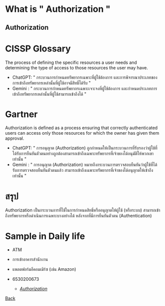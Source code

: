 # What is " Authorization "


## Authorization 


<h1>CISSP Glossary</h1>

The process of defining the specific resources a user needs and determining the type of access to those resources the user may have. 
- ChatGPT: " กระบวนการกำหนดทรัพยากรเฉพาะที่ผู้ใช้ต้องการ และการพิจารณาประเภทของการเข้าถึงทรัพยากรเหล่านั้นที่ผู้ใช้อาจมีสิทธิ์ได้รับ "
- Gemini : " กระบวนการกำหนดทรัพยากรเฉพาะเจาะจงที่ผู้ใช้ต้องการ และกำหนดประเภทการเข้าถึงทรัพยากรเหล่านั้นที่ผู้ใช้สามารถเข้าถึงได้ "


<h1>Gartner</h1>

Authorization is defined as a process ensuring that correctly authenticated users can access only those resources for which the owner has given them approval.
- ChatGPT: " การอนุญาต (Authorization) ถูกกำหนดให้เป็นกระบวนการที่รับรองว่าผู้ใช้ที่ได้รับการยืนยันตัวตนอย่างถูกต้องสามารถเข้าถึงเฉพาะทรัพยากรที่เจ้าของได้อนุมัติให้พวกเขาเท่านั้น "
- Gemini : " การอนุญาต (Authorization) หมายถึงกระบวนการตรวจสอบยืนยันว่าผู้ใช้ที่ได้รับการตรวจสอบยืนยันตัวตนแล้ว สามารถเข้าถึงเฉพาะทรัพยากรที่เจ้าของได้อนุญาตให้เข้าถึงเท่านั้น "


<h1>สรุป</h1>
Authorization เป็นกระบวนการที่ใช้ในการกำหนดสิทธิ์หรืออนุญาตให้ผู้ใช้ (หรือระบบ) สามารถเข้าถึงทรัพยากรหรือดำเนินการเฉพาะบางอย่างได้ หลังจากที่มีการยืนยันตัวตน (Authentication)


<h1>Sample in Daily life</h1>

- ATM
- การเข้าอาคารสำนักงาน
- แพลตฟอร์มอีคอมเมิร์ซ (เช่น Amazon)

- 6530200673
  - *[Authorization](https://6530200673.github.io/Autorization)*

[Back](README.md)
